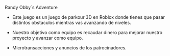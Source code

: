 Randy Obby´s Adventure

- Este juego es un juego de parkour 3D en Roblox donde tienes que pasar distintos obstaculos mientras vas avanzando de niveles.

- Nuestro objetivo como equipo es recaudar dinero para mejorar nuestro proyecto y avanzar como equipo.

- Microtransacciones y anuncios de los patrocinadores.
